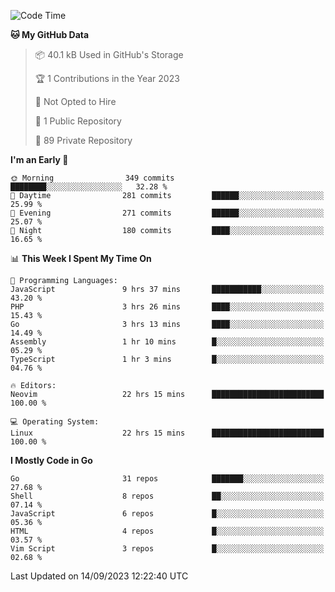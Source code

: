 
<!--START_SECTION:waka-->
![Code Time](http://img.shields.io/badge/Code%20Time-4%2C001%20hrs%2059%20mins-blue)

**🐱 My GitHub Data** 

> 📦 40.1 kB Used in GitHub's Storage 
 > 
> 🏆 1 Contributions in the Year 2023
 > 
> 🚫 Not Opted to Hire
 > 
> 📜 1 Public Repository 
 > 
> 🔑 89 Private Repository 
 > 
**I'm an Early 🐤** 

```text
🌞 Morning                349 commits         ████████░░░░░░░░░░░░░░░░░   32.28 % 
🌆 Daytime                281 commits         ██████░░░░░░░░░░░░░░░░░░░   25.99 % 
🌃 Evening                271 commits         ██████░░░░░░░░░░░░░░░░░░░   25.07 % 
🌙 Night                  180 commits         ████░░░░░░░░░░░░░░░░░░░░░   16.65 % 
```


📊 **This Week I Spent My Time On** 

```text
💬 Programming Languages: 
JavaScript               9 hrs 37 mins       ███████████░░░░░░░░░░░░░░   43.20 % 
PHP                      3 hrs 26 mins       ████░░░░░░░░░░░░░░░░░░░░░   15.43 % 
Go                       3 hrs 13 mins       ████░░░░░░░░░░░░░░░░░░░░░   14.49 % 
Assembly                 1 hr 10 mins        █░░░░░░░░░░░░░░░░░░░░░░░░   05.29 % 
TypeScript               1 hr 3 mins         █░░░░░░░░░░░░░░░░░░░░░░░░   04.76 % 

🔥 Editors: 
Neovim                   22 hrs 15 mins      █████████████████████████   100.00 % 

💻 Operating System: 
Linux                    22 hrs 15 mins      █████████████████████████   100.00 % 
```

**I Mostly Code in Go** 

```text
Go                       31 repos            ███████░░░░░░░░░░░░░░░░░░   27.68 % 
Shell                    8 repos             ██░░░░░░░░░░░░░░░░░░░░░░░   07.14 % 
JavaScript               6 repos             █░░░░░░░░░░░░░░░░░░░░░░░░   05.36 % 
HTML                     4 repos             █░░░░░░░░░░░░░░░░░░░░░░░░   03.57 % 
Vim Script               3 repos             █░░░░░░░░░░░░░░░░░░░░░░░░   02.68 % 
```




 Last Updated on 14/09/2023 12:22:40 UTC
<!--END_SECTION:waka-->
